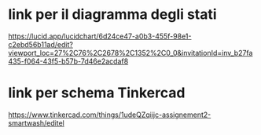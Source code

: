 # link per il diagramma degli stati

https://lucid.app/lucidchart/6d24ce47-a0b3-455f-98e1-c2ebd56b11ad/edit?viewport_loc=27%2C76%2C2678%2C1352%2C0_0&invitationId=inv_b27fa435-f064-43f5-b57b-7d46e2acdaf8

# link per schema Tinkercad

https://www.tinkercad.com/things/1udeQZqiijc-assignement2-smartwash/editel

